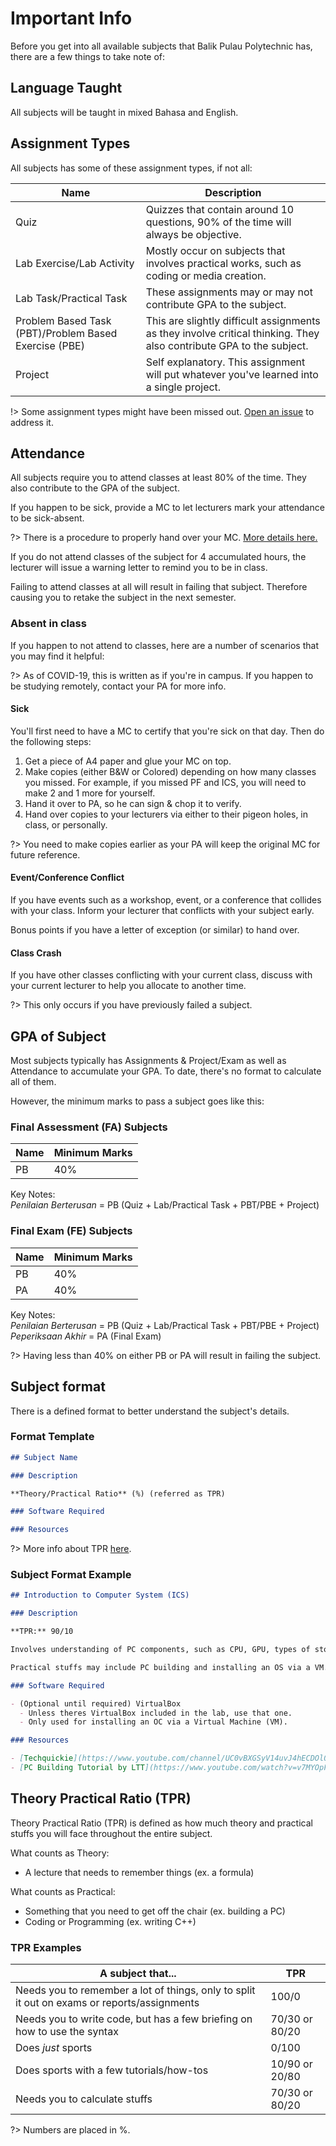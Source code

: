 # Important Info

Before you get into all available subjects that Balik Pulau Polytechnic has, there are a few things to take note of:

## Language Taught

All subjects will be taught in mixed Bahasa and English.

## Assignment Types

All subjects has some of these assignment types, if not all:

| Name                                                  | Description                                                                                                         |
| ----------------------------------------------------- | ------------------------------------------------------------------------------------------------------------------- |
| Quiz                                                  | Quizzes that contain around 10 questions, 90% of the time will always be objective.                                 |
| Lab Exercise/Lab Activity                             | Mostly occur on subjects that involves practical works, such as coding or media creation.                           |
| Lab Task/Practical Task                               | These assignments may or may not contribute GPA to the subject.                                                     |
| Problem Based Task (PBT)/Problem Based Exercise (PBE) | This are slightly difficult assignments as they involve critical thinking. They also contribute GPA to the subject. |
| Project                                               | Self explanatory. This assignment will put whatever you've learned into a single project.                           |

!> Some assignment types might have been missed out. [Open an issue](https://github.com/reverk/surviving-in-pbu/issues/new) to address it.

## Attendance

All subjects require you to attend classes at least 80% of the time. They also contribute to the GPA of the subject.

If you happen to be sick, provide a MC to let lecturers mark your attendance to be sick-absent.

?> There is a procedure to properly hand over your MC. [More details here.](/docs/sub-info?id=absent-in-class)

If you do not attend classes of the subject for 4 accumulated hours, the lecturer will issue a warning letter to remind you to be in class.

Failing to attend classes at all will result in failing that subject. Therefore causing you to retake the subject in the next semester.

### Absent in class

If you happen to not attend to classes, here are a number of scenarios that you may find it helpful:

?> As of COVID-19, this is written as if you're in campus. If you happen to be studying remotely, contact your PA for more info.

#### Sick

You'll first need to have a MC to certify that you're sick on that day. Then do the following steps:

1. Get a piece of A4 paper and glue your MC on top.
2. Make copies (either B&W or Colored) depending on how many classes you missed. For example, if you missed PF and ICS, you will need to make 2 and 1 more for yourself.
3. Hand it over to PA, so he can sign & chop it to verify.
4. Hand over copies to your lecturers via either to their pigeon holes, in class, or personally.

?> You need to make copies earlier as your PA will keep the original MC for future reference.

#### Event/Conference Conflict

If you have events such as a workshop, event, or a conference that collides with your class. Inform your lecturer that conflicts with your subject early.

Bonus points if you have a letter of exception (or similar) to hand over.

#### Class Crash

If you have other classes conflicting with your current class, discuss with your current lecturer to help you allocate to another time.

?> This only occurs if you have previously failed a subject.

## GPA of Subject

Most subjects typically has Assignments & Project/Exam as well as Attendance to accumulate your GPA. To date, there's no format to calculate all of them.

However, the minimum marks to pass a subject goes like this:

### Final Assessment (FA) Subjects

| Name | Minimum Marks |
| ---- | ------------- |
| PB   | 40%           |

Key Notes:<br>
_Penilaian Berterusan_ = PB (Quiz + Lab/Practical Task + PBT/PBE + Project)

### Final Exam (FE) Subjects

| Name | Minimum Marks |
| ---- | ------------- |
| PB   | 40%           |
| PA   | 40%           |

Key Notes:<br>
_Penilaian Berterusan_ = PB (Quiz + Lab/Practical Task + PBT/PBE + Project)<br>
_Peperiksaan Akhir_ = PA (Final Exam)

?> Having less than 40% on either PB or PA will result in failing the subject.

## Subject format

There is a defined format to better understand the subject's details.

### Format Template

```markdown
## Subject Name

### Description

**Theory/Practical Ratio** (%) (referred as TPR)

### Software Required

### Resources
```

?> More info about TPR [here](/docs/sub-info?id=theory-practical-ratio-tpr).

### Subject Format Example

```markdown
## Introduction to Computer System (ICS)

### Description

**TPR:** 90/10

Involves understanding of PC components, such as CPU, GPU, types of storage, as well as mouse & keyboard.

Practical stuffs may include PC building and installing an OS via a VM.

### Software Required

- (Optional until required) VirtualBox
  - Unless theres VirtualBox included in the lab, use that one.
  - Only used for installing an OC via a Virtual Machine (VM).

### Resources

- [Techquickie](https://www.youtube.com/channel/UC0vBXGSyV14uvJ4hECDOl0Q)
- [PC Building Tutorial by LTT](https://www.youtube.com/watch?v=v7MYOpFONCU)
```

## Theory Practical Ratio (TPR)

Theory Practical Ratio (TPR) is defined as how much theory and practical stuffs you will face throughout the entire subject.

What counts as Theory:

- A lecture that needs to remember things (ex. a formula)

What counts as Practical:

- Something that you need to get off the chair (ex. building a PC)
- Coding or Programming (ex. writing C++)

### TPR Examples

| A subject that...                                                                           | TPR            |
| ------------------------------------------------------------------------------------------- | -------------- |
| Needs you to remember a lot of things, only to split it out on exams or reports/assignments | 100/0          |
| Needs you to write code, but has a few briefing on how to use the syntax                    | 70/30 or 80/20 |
| Does _just_ sports                                                                          | 0/100          |
| Does sports with a few tutorials/how-tos                                                    | 10/90 or 20/80 |
| Needs you to calculate stuffs                                                               | 70/30 or 80/20 |

?> Numbers are placed in %.
